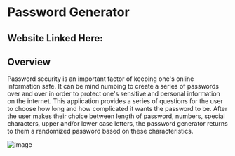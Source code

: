 # Password Generator

## Website Linked Here: 

## Overview
Password security is an important factor of keeping one's online information safe. It can be mind numbing to create a series of passwords over and over in order to protect one's sensitive and personal information on the internet. This application provides a series of questions for the user to choose how long and how complicated it wants the password to be. After the user makes their choice between length of password, numbers, special characters, upper and/or lower case letters, the password generator returns to them a randomized password based on these characteristics. 

![image](https://user-images.githubusercontent.com/75647359/147767603-f7cfce89-df43-41ad-97f7-6a6d7e037de7.png)
